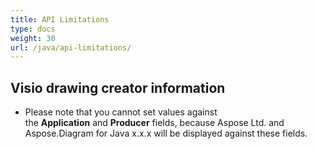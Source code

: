 ```yaml
---
title: API Limitations
type: docs
weight: 30
url: /java/api-limitations/
---
```


## **Visio drawing creator information**
- Please note that you cannot set values against the **Application** and **Producer** fields, because Aspose Ltd. and Aspose.Diagram for Java x.x.x will be displayed against these fields.
